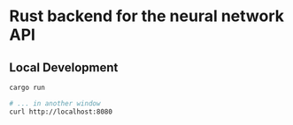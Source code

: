# Rust backend for the neural network API

## Local Development

```bash
cargo run

# ... in another window
curl http://localhost:8080
```
